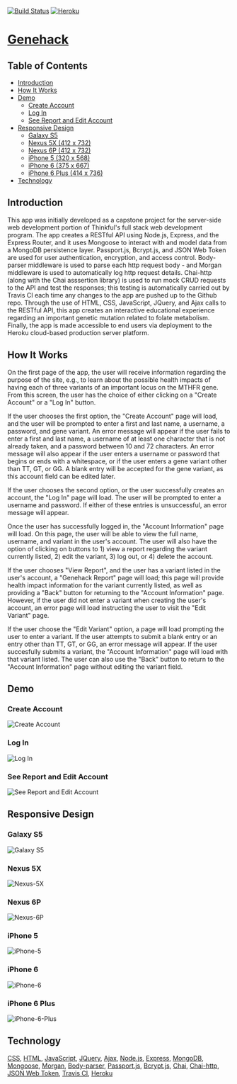 [![Build Status](https://travis-ci.org/pheiselmann/genehack.svg?branch=master)](https://travis-ci.org/pheiselmann/genehack) [![Heroku](https://heroku-badge.herokuapp.com/?app=heroku-badge)](https://rocky-basin-59938.herokuapp.com/)

# [Genehack](https://rocky-basin-59938.herokuapp.com/)

## Table of Contents

  - [Introduction](#introduction)
  - [How It Works](#how-it-works)
  - [Demo](#demo)
  	- [Create Account](#create-account)
  	- [Log In](#log-in)
  	- [See Report and Edit Account](#see-report-and-edit-account)
  - [Responsive Design](#responsive-design)
  	- [Galaxy S5](#Galaxy-S5)
  	- [Nexus 5X (412 x 732)](#Nexus-5X)
  	- [Nexus 6P (412 x 732)](#Nexus-6P)
  	- [iPhone 5 (320 x 568)](#iPhone-5)
  	- [iPhone 6 (375 x 667)](#iPhone-6)
  	- [iPhone 6 Plus (414 x 736)](#iPhone-6-Plus)
  - [Technology](#technology)


## Introduction

This app was initially developed as a capstone project for the server-side web development portion of Thinkful's full stack web development program.  The app creates a RESTful API using Node.js, Express, and the Express Router, and it uses Mongoose to interact with and model data from a MongoDB persistence layer.  Passport.js, Bcrypt.js, and JSON Web Token are used for user authentication, encryption, and access control.  Body-parser middleware is used to parse each http request body - and Morgan middleware is used to automatically log http request details.  Chai-http (along with the Chai asssertion library) is used to run mock CRUD requests to the API and test the responses; this testing is automatically carried out by Travis CI each time any changes to the app are pushed up to the Github repo.  Through the use of HTML, CSS, JavaScript, JQuery, and Ajax calls to the RESTful API, this app creates an interactive educational experience regarding an important genetic mutation related to folate metabolism.  Finally, the app is made accessible to end users via deployment to the Heroku cloud-based production server platform.


## How It Works

On the first page of the app, the user will receive information regarding the purpose of the site, e.g., to learn about the possible health impacts of having each of three variants of an important locus on the MTHFR gene.  From this screen, the user has the choice of either clicking on a "Create Account" or a "Log In" button.  

If the user chooses the first option, the "Create Account" page will load, and the user will be prompted to enter a first and last name, a username, a password, and gene variant.  An error message will appear if the user fails to enter a first and last name, a username of at least one character that is not already taken, and a password between 10 and 72 characters.  An error message will also appear if the user enters a username or password that begins or ends with a whitespace, or if the user enters a gene variant other than TT, GT, or GG.  A blank entry will be accepted for the gene variant, as this account field can be edited later.

If the user chooses the second option, or the user successfully creates an account, the "Log In" page will load.  The user will be prompted to enter a username and password.  If either of these entries is unsuccessful, an error message will appear.

Once the user has successfully logged in, the "Account Information" page will load.  On this page, the user will be able to view the full name, username, and variant in the user's account.  The user will also have the option of clicking on buttons to 1) view a report regarding the variant currently listed, 2) edit the variant, 3) log out, or 4) delete the account.

If the user chooses "View Report", and the user has a variant listed in the user's account, a "Genehack Report" page will load; this page will provide health impact information for the variant currently listed, as well as providing a "Back" button for returning to the "Account Information" page.  However, if the user did not enter a variant when creating the user's account, an error page will load instructing the user to visit the "Edit Variant" page.  

If the user choose the "Edit Variant" option, a page will load prompting the user to enter a variant.  If the user attempts to submit a blank entry or an entry other than TT, GT, or GG, an error message will appear.  If the user succesfully submits a variant, the "Account Information" page will load with that variant listed.  The user can also use the "Back" button to return to the "Account Information" page without editing the variant field.

## Demo

### Create Account

![Create Account](public/images/genehack-create-account.gif)

### Log In

![Log In](public/images/genehack-login.gif)

### See Report and Edit Account

![See Report and Edit Account](public/images/genehack-report-and-edit-account.gif)

## Responsive Design

### Galaxy S5

![Galaxy S5](public/images/GalaxyS5.png)

### Nexus 5X

![Nexus-5X](public/images/Nexus5X.png)

### Nexus 6P

![Nexus-6P](public/images/Nexus6P.png)

### iPhone 5

![iPhone-5](public/images/iPhone5.png)

### iPhone 6

![iPhone-6](public/images/iPhone6.png)

### iPhone 6 Plus

![iPhone-6-Plus](public/images/iPhone6Plus.png)

## Technology

[CSS](https://developer.mozilla.org/en-US/docs/Web/CSS "CSS"), [HTML](https://developer.mozilla.org/en-US/docs/Web/HTML "HTML"), [JavaScript](https://www.javascript.com/ "Javascript"), [JQuery](https://jquery.com/ "JQuery"), [Ajax](http://api.jquery.com/jquery.ajax/ "Ajax"), [Node.js](https://nodejs.org/en/ "Node.js"), [Express](http://expressjs.com/ "Express"), [MongoDB](https://www.mongodb.com/ "MongoDB"), [Mongoose](http://mongoosejs.com/ "Mongoose"), [Morgan](https://www.npmjs.com/package/morgan "Morgan"), [Body-parser](https://www.npmjs.com/package/body-parser "Body-parser"), [Passport.js](http://www.passportjs.org/ "Passport"), [Bcrypt.js](https://www.npmjs.com/package/bcryptjs "Bcrypt.js"), [Chai](http://chaijs.com/ "Chai"), [Chai-http](http://chaijs.com/plugins/chai-http/ "Chai-http"), [JSON Web Token](https://jwt.io/ "JSON Web Token"), [Travis CI](https://travis-ci.org/ "Travis CI"), [Heroku](https://www.heroku.com/ "Heroku")



